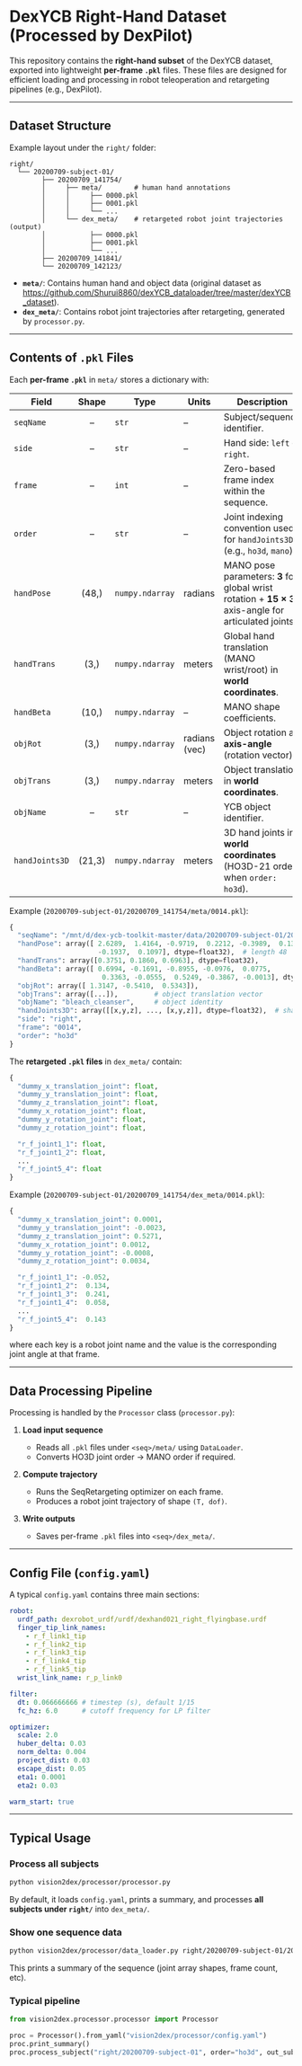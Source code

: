 # DexYCB Right-Hand Dataset (Processed by DexPilot)

This repository contains the **right-hand subset** of the DexYCB dataset, exported into lightweight **per-frame `.pkl`** files. These files are designed for efficient loading and processing in robot teleoperation and retargeting pipelines (e.g., DexPilot).

---

## Dataset Structure

Example layout under the `right/` folder:

```
right/
  └── 20200709-subject-01/
        ├── 20200709_141754/
        │     ├── meta/        # human hand annotations
        │     │     ├── 0000.pkl
        │     │     ├── 0001.pkl
        │     │     └── ...
        │     └── dex_meta/    # retargeted robot joint trajectories (output)
        │           ├── 0000.pkl
        │           ├── 0001.pkl
        │           └── ...
        ├── 20200709_141841/
        └── 20200709_142123/
```

* **`meta/`**: Contains human hand and object data (original dataset as https://github.com/Shurui8860/dexYCB_dataloader/tree/master/dexYCB_dataset).
* **`dex_meta/`**: Contains robot joint trajectories after retargeting, generated by `processor.py`.

---

## Contents of `.pkl` Files

Each **per-frame `.pkl`** in `meta/` stores a dictionary with:

| Field          |  Shape | Type            | Units         | Description                                                                                          |
| -------------- | :----: | --------------- | ------------- | ---------------------------------------------------------------------------------------------------- |
| `seqName`      |    –   | `str`           | –             | Subject/sequence identifier.                                                                         |
| `side`         |    –   | `str`           | –             | Hand side: `left` or `right`.                                                                        |
| `frame`        |    –   | `int`           | –             | Zero-based frame index within the sequence.                                                          |
| `order`        |    –   | `str`           | –             | Joint indexing convention used for `handJoints3D` (e.g., `ho3d`, `mano`).                            |
| `handPose`     |  (48,) | `numpy.ndarray` | radians       | MANO pose parameters: **3** for global wrist rotation + **15 × 3** axis-angle for articulated joints. |
| `handTrans`    |  (3,)  | `numpy.ndarray` | meters        | Global hand translation (MANO wrist/root) in **world coordinates**.                                  |
| `handBeta`     |  (10,) | `numpy.ndarray` | –             | MANO shape coefficients.                                                  |
| `objRot`       |  (3,)  | `numpy.ndarray` | radians (vec) | Object rotation as **axis-angle** (rotation vector).                                                 |
| `objTrans`     |  (3,)  | `numpy.ndarray` | meters        | Object translation in **world coordinates**.                                                         |
| `objName`      |    –   | `str`           | –             | YCB object identifier.                                                                               |
| `handJoints3D` | (21,3) | `numpy.ndarray` | meters        | 3D hand joints in **world coordinates** (HO3D-21 order when `order: ho3d`).                          | 


Example (`20200709-subject-01/20200709_141754/meta/0014.pkl`):

```python
{
  "seqName": "/mnt/d/dex-ycb-toolkit-master/data/20200709-subject-01/20200709_141754",
  "handPose": array([ 2.6289,  1.4164, -0.9719,  0.2212, -0.3989,  0.1346, ...,
                      -0.1937,  0.1097], dtype=float32),  # length 48
  "handTrans": array([0.3751, 0.1860, 0.6963], dtype=float32),
  "handBeta": array([ 0.6994, -0.1691, -0.8955, -0.0976,  0.0775,
                       0.3363, -0.0555,  0.5249, -0.3867, -0.0013], dtype=float32),
  "objRot": array([ 1.3147, -0.5410,  0.5343]),
  "objTrans": array([...]),         # object translation vector
  "objName": "bleach_cleanser",     # object identity
  "handJoints3D": array([[x,y,z], ..., [x,y,z]], dtype=float32),  # shape (21,3)
  "side": "right",
  "frame": "0014",
  "order": "ho3d"
}

```

The **retargeted `.pkl` files** in `dex_meta/` contain:

```python
{
  "dummy_x_translation_joint": float,
  "dummy_y_translation_joint": float,
  "dummy_z_translation_joint": float,
  "dummy_x_rotation_joint": float,
  "dummy_y_rotation_joint": float,
  "dummy_z_rotation_joint": float,

  "r_f_joint1_1": float,
  "r_f_joint1_2": float,
  ...
  "r_f_joint5_4": float
}
```

Example (`20200709-subject-01/20200709_141754/dex_meta/0014.pkl`):

```python
{
  "dummy_x_translation_joint": 0.0001,
  "dummy_y_translation_joint": -0.0023,
  "dummy_z_translation_joint": 0.5271,
  "dummy_x_rotation_joint": 0.0012,
  "dummy_y_rotation_joint": -0.0008,
  "dummy_z_rotation_joint": 0.0034,

  "r_f_joint1_1": -0.052,
  "r_f_joint1_2":  0.134,
  "r_f_joint1_3":  0.241,
  "r_f_joint1_4":  0.058,
  ...
  "r_f_joint5_4":  0.143
}
```

where each key is a robot joint name and the value is the corresponding joint angle at that frame.

---

## Data Processing Pipeline

Processing is handled by the `Processor` class (`processor.py`):

1. **Load input sequence**

   * Reads all `.pkl` files under `<seq>/meta/` using `DataLoader`.
   * Converts HO3D joint order → MANO order if required.

2. **Compute trajectory**

   * Runs the SeqRetargeting optimizer on each frame.
   * Produces a robot joint trajectory of shape `(T, dof)`.

3. **Write outputs**

   * Saves per-frame `.pkl` files into `<seq>/dex_meta/`.

---

##  Config File (`config.yaml`)

A typical `config.yaml` contains three main sections:

```yaml
robot:
  urdf_path: dexrobot_urdf/urdf/dexhand021_right_flyingbase.urdf
  finger_tip_link_names:
    - r_f_link1_tip
    - r_f_link2_tip
    - r_f_link3_tip
    - r_f_link4_tip
    - r_f_link5_tip
  wrist_link_name: r_p_link0

filter:
  dt: 0.066666666 # timestep (s), default 1/15
  fc_hz: 6.0      # cutoff frequency for LP filter

optimizer:
  scale: 2.0
  huber_delta: 0.03
  norm_delta: 0.004
  project_dist: 0.03
  escape_dist: 0.05
  eta1: 0.0001
  eta2: 0.03

warm_start: true
```
---

## Typical Usage

### Process all subjects

```bash
python vision2dex/processor/processor.py
```

By default, it loads `config.yaml`, prints a summary, and processes **all subjects under `right/`** into `dex_meta/`.

### Show one sequence data

```bash
python vision2dex/processor/data_loader.py right/20200709-subject-01/20200709_141841 --order ho3d
```

This prints a summary of the sequence (joint array shapes, frame count, etc).

### Typical pipeline

```python
from vision2dex.processor.processor import Processor

proc = Processor().from_yaml("vision2dex/processor/config.yaml")
proc.print_summary()
proc.process_subject("right/20200709-subject-01", order="ho3d", out_subdir="dex_meta")
```

